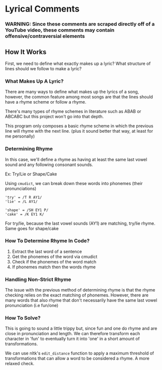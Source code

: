 # Lyrical Comments

### WARNING: Since these comments are scraped directly off of a YouTube video, these comments may contain offensive/contraversial elements


## How It Works

First, we need to define what exactly makes up a lyric? What structure of lines should we follow to make a lyric?

### What Makes Up A Lyric?

There are many ways to define what makes up the lyrics of a song, however, the common feature among most songs are that the lines should have a rhyme scheme or follow a rhyme.

There's many types of rhyme schemes in literature such as ABAB or ABCABC but this project won't go into that depth. 

This program only composes a basic rhyme scheme in which the previous line will rhyme with the next line. (plus it sound better that way, at least for me personally)

### Determining Rhyme

In this case, we'll define a rhyme as having at least the same last vowel sound and any following consonant sounds.

Ex: Try/Lie or Shape/Cake

Using ```cmudict```, we can break down these words into phonemes (their pronunciations)

```
'try' = /T R AY1/
'lie' = /L AY1/
```

```
'shape' = /SH EY1 P/
'cake' = /K EY1 K/
```

For try/lie, because the last vowel sounds (AY1) are matching, try/lie rhyme. Same goes for shape/cake

### How To Determine Rhyme In Code?
1. Extract the last word of a sentence
2. Get the phonemes of the word via cmudict
3. Check if the phonemes of the word match
4. If phonemes match then the words rhyme

### Handling Non-Strict Rhyme

The issue with the previous method of determining rhyme is that the rhyme checking relies on the exact matching of phonemes. However, there are many words that also rhyme that don't necessarily have the same last vowel pronunciation (i.e fun/one)

### How To Solve?

This is going to sound a little trippy but, since fun and one do rhyme and are close in pronunciation and length. We can therefore transform each character in 'fun' to eventually turn it into 'one' in a short amount of transformations.

We can use nltk's ```edit_distance``` function to apply a maximum threshold of transformations that can allow a word to be considered a rhyme. A more relaxed check.









